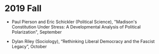 # 2019 Fall 

- Paul Pierson and Eric Schickler (Political Science), "Madison's Constitution Under Stress: A Developmental Analysis of Political Polarization", September

- Dylan Riley (Sociology), “Rethinking Liberal Democracy and the Fascist Legacy”, October
